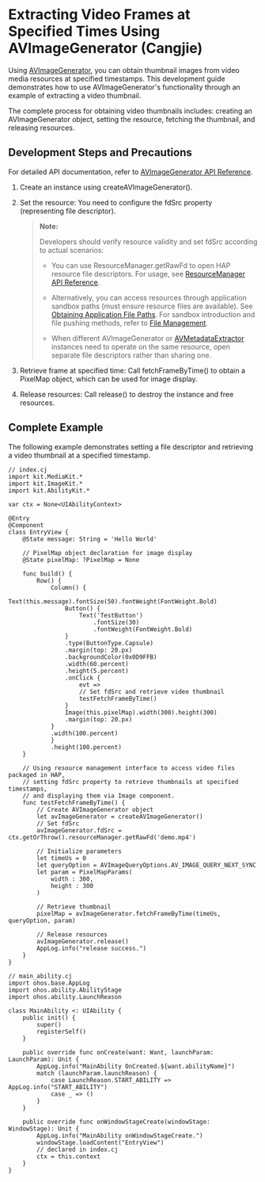# Extracting Video Frames at Specified Times Using AVImageGenerator (Cangjie)

Using [AVImageGenerator](./cj-media-kit-intro.md#avimagegenerator), you can obtain thumbnail images from video media resources at specified timestamps. This development guide demonstrates how to use AVImageGenerator's functionality through an example of extracting a video thumbnail.

The complete process for obtaining video thumbnails includes: creating an AVImageGenerator object, setting the resource, fetching the thumbnail, and releasing resources.

## Development Steps and Precautions

For detailed API documentation, refer to [AVImageGenerator API Reference](../../../../API_Reference/source_en/MediaKit/cj-apis-multimedia_media.md#class-avimagegenerator).

1. Create an instance using createAVImageGenerator().

2. Set the resource: You need to configure the fdSrc property (representing file descriptor).

   > **Note:**
   >
   > Developers should verify resource validity and set fdSrc according to actual scenarios:
   >
   > - You can use ResourceManager.getRawFd to open HAP resource file descriptors. For usage, see [ResourceManager API Reference](../../../../API_Reference/source_en/LocalizationKit/cj-apis-resource_manager.md#func-getrawfdstring).
   >
   > - Alternatively, you can access resources through application sandbox paths (must ensure resource files are available). See [Obtaining Application File Paths](../../file-management/cj-app-sandbox-directory.md#应用文件目录与应用文件路径). For sandbox introduction and file pushing methods, refer to [File Management](../../file-management/cj-app-sandbox-directory.md).
   >
   > - When different AVImageGenerator or [AVMetadataExtractor](../../../../API_Reference/source_en/MediaKit/cj-apis-multimedia_media.md#class-avmetadataextractor) instances need to operate on the same resource, open separate file descriptors rather than sharing one.

3. Retrieve frame at specified time: Call fetchFrameByTime() to obtain a PixelMap object, which can be used for image display.

4. Release resources: Call release() to destroy the instance and free resources.

## Complete Example

The following example demonstrates setting a file descriptor and retrieving a video thumbnail at a specified timestamp.

<!-- compile -->

```cangjie
// index.cj
import kit.MediaKit.*
import kit.ImageKit.*
import kit.AbilityKit.*

var ctx = None<UIAbilityContext>

@Entry
@Component
class EntryView {
    @State message: String = 'Hello World'

    // PixelMap object declaration for image display
    @State pixelMap: ?PixelMap = None

    func build() {
        Row() {
            Column() {
                Text(this.message).fontSize(50).fontWeight(FontWeight.Bold)
                Button() {
                    Text('TestButton')
                        .fontSize(30)
                        .fontWeight(FontWeight.Bold)
                }
                .type(ButtonType.Capsule)
                .margin(top: 20.px)
                .backgroundColor(0x0D9FFB)
                .width(60.percent)
                .height(5.percent)
                .onClick {
                    evt =>
                    // Set fdSrc and retrieve video thumbnail
                    testFetchFrameByTime()
                }
                Image(this.pixelMap).width(300).height(300)
                .margin(top: 20.px)
            }
            .width(100.percent)
            }
            .height(100.percent)
    }

    // Using resource management interface to access video files packaged in HAP,
    // setting fdSrc property to retrieve thumbnails at specified timestamps,
    // and displaying them via Image component.
    func testFetchFrameByTime() {
        // Create AVImageGenerator object
        let avImageGenerator = createAVImageGenerator()
        // Set fdSrc
        avImageGenerator.fdSrc = ctx.getOrThrow().resourceManager.getRawFd('demo.mp4')

        // Initialize parameters
        let timeUs = 0
        let queryOption = AVImageQueryOptions.AV_IMAGE_QUERY_NEXT_SYNC
        let param = PixelMapParams(
            width : 300,
            height : 300
        )

        // Retrieve thumbnail
        pixelMap = avImageGenerator.fetchFrameByTime(timeUs, queryOption, param)

        // Release resources
        avImageGenerator.release()
        AppLog.info("release success.")
    }
}
```

<!-- compile -->

```cangjie
// main_ability.cj
import ohos.base.AppLog
import ohos.ability.AbilityStage
import ohos.ability.LaunchReason

class MainAbility <: UIAbility {
    public init() {
        super()
        registerSelf()
    }

    public override func onCreate(want: Want, launchParam: LaunchParam): Unit {
        AppLog.info("MainAbility OnCreated.${want.abilityName}")
        match (launchParam.launchReason) {
            case LaunchReason.START_ABILITY => AppLog.info("START_ABILITY")
            case _ => ()
        }
    }

    public override func onWindowStageCreate(windowStage: WindowStage): Unit {
        AppLog.info("MainAbility onWindowStageCreate.")
        windowStage.loadContent("EntryView")
        // declared in index.cj
        ctx = this.context
    }
}
```